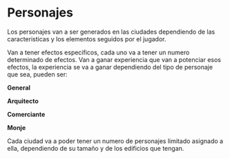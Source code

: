 # Personajes

Los personajes van a ser generados en las ciudades dependiendo de las caracteristicas y los elementos seguidos por el jugador.

Van a tener efectos especificos, cada uno va a tener un numero determinado de efectos. Van a ganar experiencia que van a potenciar esos efectos, la experiencia se va a ganar dependiendo del tipo de personaje que sea, pueden ser:

**General**

**Arquitecto**

**Comerciante**

**Monje**

Cada ciudad va a poder tener un numero de personajes limitado asignado a ella, dependiendo de su tamaño y de los edificios que tengan.
